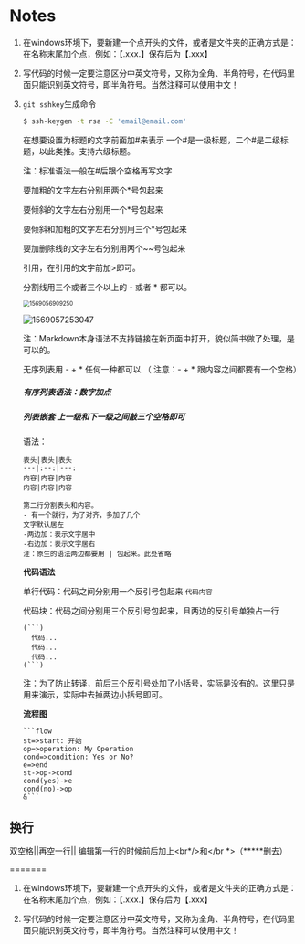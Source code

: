 # Notes
1. 在windows环境下，要新建一个点开头的文件，或者是文件夹的正确方式是：在名称末尾加个点，例如：【.xxx.】保存后为【.xxx】  

2. 写代码的时候一定要注意区分中英文符号，又称为全角、半角符号，在代码里面只能识别英文符号，即半角符号。当然注释可以使用中文！  

3. `git sshkey`生成命令

   ```bash
   $ ssh-keygen -t rsa -C 'email@email.com'
   ```

   在想要设置为标题的文字前面加#来表示
   一个#是一级标题，二个#是二级标题，以此类推。支持六级标题。  
   
   注：标准语法一般在#后跟个空格再写文字
   
   要加粗的文字左右分别用两个*号包起来  
   
   要倾斜的文字左右分别用一个*号包起来  
   
   要倾斜和加粗的文字左右分别用三个*号包起来  
   
   要加删除线的文字左右分别用两个~~号包起来  
   
   引用，在引用的文字前加>即可。  
   
   分割线用三个或者三个以上的 - 或者 * 都可以。  
   
   <img src="C:\Users\DELL\AppData\Roaming\Typora\typora-user-images\1569056909250.png" alt="1569056909250" style="zoom: 70%;" />  
   
   ![1569057253047](C:\Users\DELL\AppData\Roaming\Typora\typora-user-images\1569057253047.png)  
   
   注：Markdown本身语法不支持链接在新页面中打开，貌似简书做了处理，是可以的。  
   
   无序列表用 - + * 任何一种都可以 （ 注意：- + * 跟内容之间都要有一个空格）  
   
   ##### 有序列表语法：数字加点  
   
   ##### 列表嵌套  上一级和下一级之间敲三个空格即可  
   
   
   
   语法：
   
   ```
   表头|表头|表头
   ---|:--:|---:
   内容|内容|内容
   内容|内容|内容
   ```
   
   ```
   第二行分割表头和内容。
   - 有一个就行，为了对齐，多加了几个
   文字默认居左
   -两边加：表示文字居中
   -右边加：表示文字居右
   注：原生的语法两边都要用 | 包起来。此处省略
   ```
   
   **代码语法**  
   
   单行代码：代码之间分别用一个反引号包起来   `代码内容`
   
   代码块：代码之间分别用三个反引号包起来，且两边的反引号单独占一行
   
   ```
   (```)
     代码...
     代码...
     代码...
   (```)
   ```
   
   注：为了防止转译，前后三个反引号处加了小括号，实际是没有的。这里只是用来演示，实际中去掉两边小括号即可。
   
   **流程图**
   
   ```
   ​```flow
   st=>start: 开始
   op=>operation: My Operation
   cond=>condition: Yes or No?
   e=>end
   st->op->cond
   cond(yes)->e
   cond(no)->op
   &```
   ```

## 换行

双空格||再空一行|| 编辑第一行的时候前后加上<br*/>和</br *>（*****删去）

=======

1. 在windows环境下，要新建一个点开头的文件，或者是文件夹的正确方式是：在名称末尾加个点，例如：【.xxx.】保存后为【.xxx】  

2. 写代码的时候一定要注意区分中英文符号，又称为全角、半角符号，在代码里面只能识别英文符号，即半角符号。当然注释可以使用中文！  